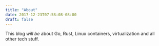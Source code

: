 ```yaml
---
title: "About"
date: 2017-12-23T07:58:08-08:00
draft: false
---
```


This blog *will be* about Go, Rust, Linux containers, virtualization and all other tech stuff.
